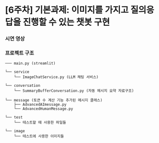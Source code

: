 # [6주차] 기본과제: 이미지를 가지고 질의응답을 진행할 수 있는 챗봇 구현

### 시연 영상


### 프로젝트 구조
```
─── main.py (streamlit)

└── service
    └── ImageChatService.py (LLM 채팅 서비스)
    
└── conversation
    └── SummaryBufferConversation.py (자동 메시지 요약 자료구조)
    
└── message (토큰 수 계산 기능 추가된 메시지 클래스)
    ├── AdvancedAImessage.py    
    └── AdvancedHumanMessage.py

└── test
    └── 테스트할 때 사용한 파일들
    
└── image
    └── 테스트에 사용한 이미지들
```